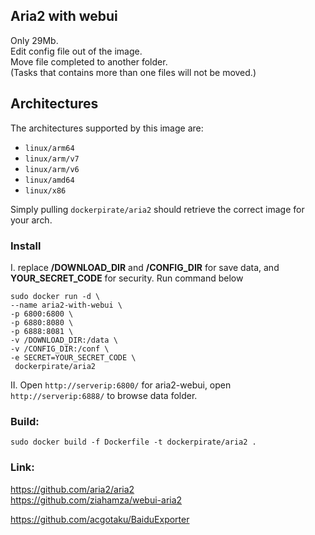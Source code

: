 Aria2 with webui
---
Only 29Mb.  
Edit config file out of the image.  
Move file completed to another folder.  
(Tasks that contains more than one files will not be moved.) 

## Architectures

The architectures supported by this image are:

- `linux/arm64`
- `linux/arm/v7`
- `linux/arm/v6`
- `linux/amd64`
- `linux/x86`

Simply pulling `dockerpirate/aria2` should retrieve the correct image for your arch.
 

### Install
I. replace **/DOWNLOAD_DIR** and **/CONFIG_DIR** for save data, and **YOUR_SECRET_CODE** for security. Run command below  
```
sudo docker run -d \
--name aria2-with-webui \
-p 6800:6800 \
-p 6880:8080 \
-p 6888:8081 \
-v /DOWNLOAD_DIR:/data \
-v /CONFIG_DIR:/conf \
-e SECRET=YOUR_SECRET_CODE \
 dockerpirate/aria2 
```
  
II. Open `http://serverip:6800/` for aria2-webui, open `http://serverip:6888/` to browse data folder.  

### Build:  
`sudo docker build -f Dockerfile -t dockerpirate/aria2 .`  

### Link:  
https://github.com/aria2/aria2  
https://github.com/ziahamza/webui-aria2  

https://github.com/acgotaku/BaiduExporter  
